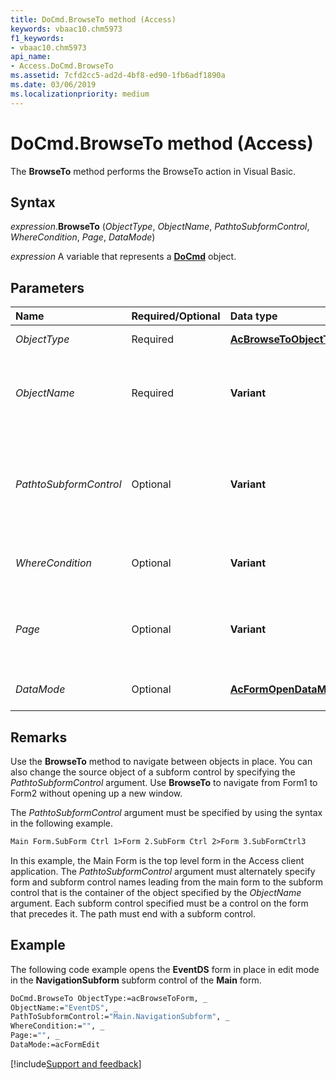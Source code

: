 ```yaml
---
title: DoCmd.BrowseTo method (Access)
keywords: vbaac10.chm5973
f1_keywords:
- vbaac10.chm5973
api_name:
- Access.DoCmd.BrowseTo
ms.assetid: 7cfd2cc5-ad2d-4bf8-ed90-1fb6adf1890a
ms.date: 03/06/2019
ms.localizationpriority: medium
---
```



# DoCmd.BrowseTo method (Access)

The **BrowseTo** method performs the BrowseTo action in Visual Basic.


## Syntax

_expression_.**BrowseTo** (_ObjectType_, _ObjectName_, _PathtoSubformControl_, _WhereCondition_, _Page_, _DataMode_)

_expression_ A variable that represents a **[DoCmd](Access.DoCmd.md)** object.


## Parameters

|Name|Required/Optional|Data type|Description|
|:-----|:-----|:-----|:-----|
| _ObjectType_|Required|**[AcBrowseToObjectType](Access.AcBrowseToObjectType.md)**|The object type to which to browse.|
| _ObjectName_|Required|**Variant**|The object that loads inside the subform control referenced by the _PathtoSubformControl_ argument. |
| _PathtoSubformControl_|Optional|**Variant**|If specified, the path from the main form of the application to the target subform control that loads the object specified by the _ObjectName_ argument.|
| _WhereCondition_|Optional|**Variant**|If specified, replaces the Where condition of the object record source.|
| _Page_|Optional|**Variant**|If specified, sets the page of the continuous form that will be made the current page. This argument is web only.|
| _DataMode_|Optional|**[AcFormOpenDataMode](Access.AcFormOpenDataMode.md)**|If specified, the data entry mode of the form.|

## Remarks

Use the **BrowseTo** method to navigate between objects in place. You can also change the source object of a subform control by specifying the _PathtoSubformControl_ argument. Use **BrowseTo** to navigate from Form1 to Form2 without opening up a new window.

The _PathtoSubformControl_ argument must be specified by using the syntax in the following example.

```vb
Main Form.SubForm Ctrl 1>Form 2.SubForm Ctrl 2>Form 3.SubFormCtrl3
```

In this example, the Main Form is the top level form in the Access client application. The _PathtoSubformControl_ argument must alternately specify form and subform control names leading from the main form to the subform control that is the container of the object specified by the _ObjectName_ argument. Each subform control specified must be a control on the form that precedes it. The path must end with a subform control.


## Example

The following code example opens the **EventDS** form in place in edit mode in the **NavigationSubform** subform control of the **Main** form.

```vb
DoCmd.BrowseTo ObjectType:=acBrowseToForm, _ 
ObjectName:="EventDS", _ 
PathToSubformControl:="Main.NavigationSubform", _ 
WhereCondition:="", _ 
Page:="", _ 
DataMode:=acFormEdit
```



[!include[Support and feedback](~/includes/feedback-boilerplate.md)]
